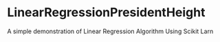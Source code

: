 # LinearRegressionPresidentHeight

A simple demonstration of Linear Regression Algorithm Using Scikit Larn
